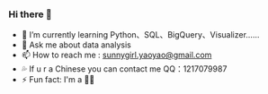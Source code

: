 ### Hi there 💖
- 🌱 I’m currently learning Python、SQL、BigQuery、Visualizer……
- 💬 Ask me about data analysis 
- 📫 How to reach me : <sunnygirl.yaoyao@gmail.com>
- 💦 If u r a Chinese you can contact me QQ：1217079987
- ⚡ Fun fact: I'm a 👩‍💻
